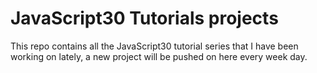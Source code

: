 # JavaScript30 Tutorials projects

This repo contains all the JavaScript30 tutorial series that I have been working on lately, a new project will be pushed on here every week day.